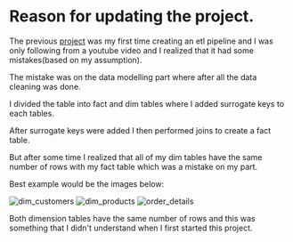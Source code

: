 # Reason for updating the project.

The previous [project](https://github.com/krtmlry/product_sales_2019) was my first time creating an etl pipeline and I was only following from a youtube video and I realized that it had some mistakes(based on my assumption).

The mistake was on the data modelling part where after all the data cleaning was done.

I divided the table into fact and dim tables where I added surrogate keys to each tables.

After surrogate keys were added I then performed joins to create a fact table.

But after some time I realized that all of my dim tables have the same number of rows with my fact table which was a mistake on my part.

Best example would be the images below:

![dim_customers]()
![dim_products]()
![order_details]()

Both dimension tables have the same number of rows and this was something that I didn't understand when I first started this project.